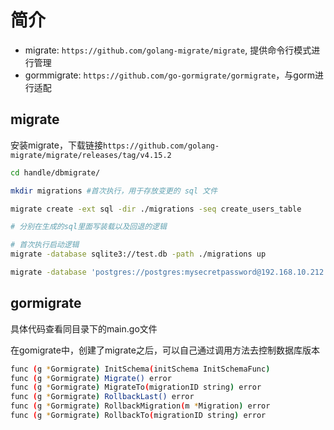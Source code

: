 # 简介

- migrate: `https://github.com/golang-migrate/migrate`, 提供命令行模式进行管理
- gormmigrate: `https://github.com/go-gormigrate/gormigrate`，与gorm进行适配

## migrate

安装migrate，下载链接`https://github.com/golang-migrate/migrate/releases/tag/v4.15.2`

```bash
cd handle/dbmigrate/

mkdir migrations #首次执行，用于存放变更的 sql 文件

migrate create -ext sql -dir ./migrations -seq create_users_table

# 分别在生成的sql里面写装载以及回退的逻辑

# 首次执行启动逻辑
migrate -database sqlite3://test.db -path ./migrations up

migrate -database 'postgres://postgres:mysecretpassword@192.168.10.212:5432/example?sslmode=disable' -path ./migrations up 1
```

## gormigrate

具体代码查看同目录下的main.go文件


在gomigrate中，创建了migrate之后，可以自己通过调用方法去控制数据库版本

```bash
func (g *Gormigrate) InitSchema(initSchema InitSchemaFunc)
func (g *Gormigrate) Migrate() error
func (g *Gormigrate) MigrateTo(migrationID string) error
func (g *Gormigrate) RollbackLast() error
func (g *Gormigrate) RollbackMigration(m *Migration) error
func (g *Gormigrate) RollbackTo(migrationID string) error
```

